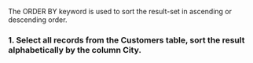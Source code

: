 The ORDER BY keyword is used to sort the result-set in ascending or descending order.
### 1. Select all records from the Customers table, sort the result alphabetically by the column City.

